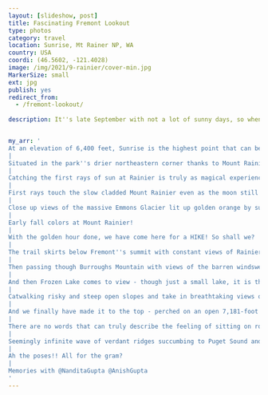 ```yaml
---
layout: [slideshow, post]
title: Fascinating Fremont Lookout
type: photos
category: travel
location: Sunrise, Mt Rainer NP, WA
country: USA
coordi: (46.5602, -121.4028)
image: /img/2021/9-rainier/cover-min.jpg
MarkerSize: small
ext: jpg
publish: yes
redirect_from:
  - /fremont-lookout/ 
    
description: It''s late September with not a lot of sunny days, so when we saw the weather prediction of a clear cloudless day - a hike was a no brainer. And what''s a more special hike than the Majestic Mount Rainier? So we woke up 3am in the morning, hoping to catch Sunrise at the aptly named Sunrise Region in Mount Rainier National Park!


my_arr: '
At an elevation of 6,400 feet, Sunrise is the highest point that can be reached by vehicle at Mount Rainier National Park and we were lucky to reach here just before sun came out from behind the hills to catch the perfect sunrise!
|
Situated in the park''s drier northeastern corner thanks to Mount Rainier’s rain-shadow effect, Sunrise as the name suggests is also one of the first places in the park to capture morning’s early light.
|
Catching the first rays of sun at Rainier is truly as magical experience as the rising sun illuminates the giant stratovolcano and the countless peaks that protect the mountain''s base!  Mount Adams also makes a show on the top right!
|
First rays touch the slow cladded Mount Rainier even as the moon still shines bright at the top haha!
|
Close up views of the massive Emmons Glacier lit up golden orange by sun.
|
Early fall colors at Mount Rainier!
|
With the golden hour done, we have come here for a HIKE! So shall we?
|
The trail skirts below Fremont''s summit with constant views of Rainier
|
Then passing though Burroughs Mountain with views of the barren windswept alpine tundra 
|
And then Frozen Lake comes to view - though just a small lake, it is the only supplier of drinking water for the Sunrise area of Mount Rainier National Park
|
Catwalking risky and steep open slopes and take in breathtaking views of the West Fork White River below
|
And we finally have made it to the top - perched on an open 7,181-foot knoll on rocky Mount Fremont, this historic structure is the highest of the park’s lookouts historically used by strangers to look out for wildfires!
|
There are no words that can truly describe the feeling of sitting on rocks, with the glorious Mount Rainier right in your face!
|
Seemingly infinite wave of verdant ridges succumbing to Puget Sound and apparently the Olympics rise in the very far.
|
Ah the poses!! All for the gram?
|
Memories with @NanditaGupta @AnishGupta
'
---
```

<!-- http://compressjpeg.com -->
<!-- http://compressimage.toolur.com/ 1024, 400-->
<!-- https://ezgif.com/optimize/ remove second and then lossy 50. Best is transparency. Fuzzy 6-->
<!-- https://support.google.com/blogger/thread/1950766?hl=en -->
<!-- bundle exec jekyll serve -->
